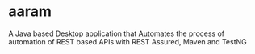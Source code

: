 # aaram
A Java based Desktop application that Automates the process of automation of REST based APIs with REST Assured, Maven and TestNG

